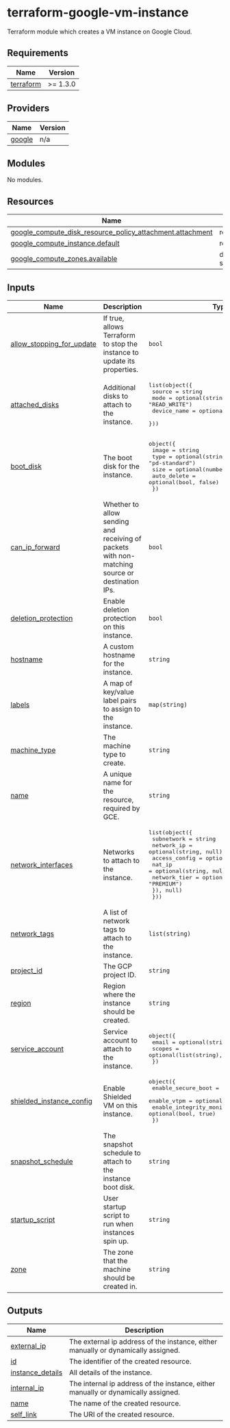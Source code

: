 # terraform-google-vm-instance

Terraform module which creates a VM instance on Google Cloud.
<!-- BEGIN_TF_DOCS -->
## Requirements

| Name | Version |
|------|---------|
| <a name="requirement_terraform"></a> [terraform](#requirement\_terraform) | >= 1.3.0 |

## Providers

| Name | Version |
|------|---------|
| <a name="provider_google"></a> [google](#provider\_google) | n/a |

## Modules

No modules.

## Resources

| Name | Type |
|------|------|
| [google_compute_disk_resource_policy_attachment.attachment](https://registry.terraform.io/providers/hashicorp/google/latest/docs/resources/compute_disk_resource_policy_attachment) | resource |
| [google_compute_instance.default](https://registry.terraform.io/providers/hashicorp/google/latest/docs/resources/compute_instance) | resource |
| [google_compute_zones.available](https://registry.terraform.io/providers/hashicorp/google/latest/docs/data-sources/compute_zones) | data source |

## Inputs

| Name | Description | Type | Default | Required |
|------|-------------|------|---------|:--------:|
| <a name="input_allow_stopping_for_update"></a> [allow\_stopping\_for\_update](#input\_allow\_stopping\_for\_update) | If true, allows Terraform to stop the instance to update its properties. | `bool` | `false` | no |
| <a name="input_attached_disks"></a> [attached\_disks](#input\_attached\_disks) | Additional disks to attach to the instance. | <pre>list(object({<br>    source      = string<br>    mode        = optional(string, "READ_WRITE")<br>    device_name = optional(string, null)<br>  }))</pre> | `[]` | no |
| <a name="input_boot_disk"></a> [boot\_disk](#input\_boot\_disk) | The boot disk for the instance. | <pre>object({<br>    image       = string<br>    type        = optional(string, "pd-standard")<br>    size        = optional(number, 10)<br>    auto_delete = optional(bool, false)<br>  })</pre> | `null` | no |
| <a name="input_can_ip_forward"></a> [can\_ip\_forward](#input\_can\_ip\_forward) | Whether to allow sending and receiving of packets with non-matching source or destination IPs. | `bool` | `false` | no |
| <a name="input_deletion_protection"></a> [deletion\_protection](#input\_deletion\_protection) | Enable deletion protection on this instance. | `bool` | `true` | no |
| <a name="input_hostname"></a> [hostname](#input\_hostname) | A custom hostname for the instance. | `string` | `null` | no |
| <a name="input_labels"></a> [labels](#input\_labels) | A map of key/value label pairs to assign to the instance. | `map(string)` | `{}` | no |
| <a name="input_machine_type"></a> [machine\_type](#input\_machine\_type) | The machine type to create. | `string` | `"e2-micro"` | no |
| <a name="input_name"></a> [name](#input\_name) | A unique name for the resource, required by GCE. | `string` | n/a | yes |
| <a name="input_network_interfaces"></a> [network\_interfaces](#input\_network\_interfaces) | Networks to attach to the instance. | <pre>list(object({<br>    subnetwork = string<br>    network_ip = optional(string, null)<br>    access_config = optional(object({<br>      nat_ip       = optional(string, null)<br>      network_tier = optional(string, "PREMIUM")<br>    }), null)<br>  }))</pre> | `[]` | no |
| <a name="input_network_tags"></a> [network\_tags](#input\_network\_tags) | A list of network tags to attach to the instance. | `list(string)` | `null` | no |
| <a name="input_project_id"></a> [project\_id](#input\_project\_id) | The GCP project ID. | `string` | n/a | yes |
| <a name="input_region"></a> [region](#input\_region) | Region where the instance should be created. | `string` | n/a | yes |
| <a name="input_service_account"></a> [service\_account](#input\_service\_account) | Service account to attach to the instance. | <pre>object({<br>    email  = optional(string, null)<br>    scopes = optional(list(string), [])<br>  })</pre> | <pre>{<br>  "email": null,<br>  "scopes": []<br>}</pre> | no |
| <a name="input_shielded_instance_config"></a> [shielded\_instance\_config](#input\_shielded\_instance\_config) | Enable Shielded VM on this instance. | <pre>object({<br>    enable_secure_boot          = optional(bool, false)<br>    enable_vtpm                 = optional(bool, true)<br>    enable_integrity_monitoring = optional(bool, true)<br>  })</pre> | <pre>{<br>  "enable_integrity_monitoring": true,<br>  "enable_secure_boot": false,<br>  "enable_vtpm": true<br>}</pre> | no |
| <a name="input_snapshot_schedule"></a> [snapshot\_schedule](#input\_snapshot\_schedule) | The snapshot schedule to attach to the instance boot disk. | `string` | `null` | no |
| <a name="input_startup_script"></a> [startup\_script](#input\_startup\_script) | User startup script to run when instances spin up. | `string` | `null` | no |
| <a name="input_zone"></a> [zone](#input\_zone) | The zone that the machine should be created in. | `string` | `null` | no |

## Outputs

| Name | Description |
|------|-------------|
| <a name="output_external_ip"></a> [external\_ip](#output\_external\_ip) | The external ip address of the instance, either manually or dynamically assigned. |
| <a name="output_id"></a> [id](#output\_id) | The identifier of the created resource. |
| <a name="output_instance_details"></a> [instance\_details](#output\_instance\_details) | All details of the instance. |
| <a name="output_internal_ip"></a> [internal\_ip](#output\_internal\_ip) | The internal ip address of the instance, either manually or dynamically assigned. |
| <a name="output_name"></a> [name](#output\_name) | The name of the created resource. |
| <a name="output_self_link"></a> [self\_link](#output\_self\_link) | The URI of the created resource. |
<!-- END_TF_DOCS -->